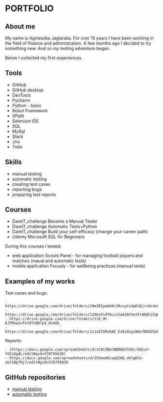 # PORTFOLIO
## About me
My name is Agnieszka Jaglarska. For over 15 years I have been working in the field of finance and administration. A few months ago I decided to try something new. And so my testing adventure began. 

Below I collected my first experiences. 

## Tools
* GitHub
* GitHub desktop
* DevTools
* Pycharm
* Python - basic
* Robot Framework
* XPath
* Selenium IDE
* SQL
* MySql
* Slack
* Jira
* Trelo

## Skills
* manual testing
* automatic testing
* creating test cases
* reporting bugs
* preparing test reports

## Courses
* DareIT_challenge Become a Manual Tester
* DareIT_challenge Automatic Tests+Python
* DareIT_challenge Build your self-efficacy (change your career path)
* Udemy Microsoft SQL for Beginners

During this courses I tested:
  - web application Scouts Panel - for managing football players and matches (maual and automatic tests) 
  - mobile application Focusly - for wellbeing practices (manual tests)

## Examples of my works
  Test cases and bugs:
  
    - https://drive.google.com/drive/folders/19m38Ipmbk0c3RcvyCz4pK36jrv8c4u58
    - https://drive.google.com/drive/folders/1206sPi4TkLziSeA1Nthe3fcN6QCzZqOg
    - https://drive.google.com/drive/folders/1rD_Ht-EJYMxw2vPzt8TxDD7p4_8vmOb_
    - https://drive.google.com/drive/folders/1z1aZIO9vKAE_Ez6i0xgiWUe7BU0ZGokb
  
  Reports:
  
    - (https://docs.google.com/spreadsheets/d/1C0tZBalNDM8EGlhELrbOCa7-YdIxGgdL/edit#gid=570795626)
    - https://docs.google.com/spreadsheets/d/1hOoedQiopQIAQ_oklgK3v-sblS8pf0j7/edit#gid=570795626
    
## GitHub repositories

* [manual testing](https://github.com/AgaJot/challenge_portfolio_aga)
* [automatic testing](https://github.com/AgaJot/challenge_portfolio_TA_aga)
